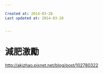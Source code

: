 ```yaml
---

Created at: 2014-03-28
Last updated at: 2014-03-28


---
```


# 減肥激勵


http://akizhao.pixnet.net/blog/post/102780322

